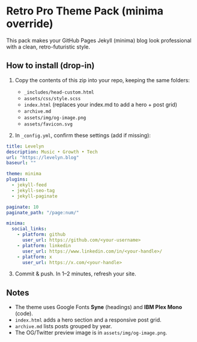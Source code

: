 
# Retro Pro Theme Pack (minima override)

This pack makes your GitHub Pages Jekyll (minima) blog look professional with a clean, retro-futuristic style.

## How to install (drop-in)

1. Copy the contents of this zip into your repo, keeping the same folders:
   - `_includes/head-custom.html`
   - `assets/css/style.scss`
   - `index.html` (replaces your index.md to add a hero + post grid)
   - `archive.md`
   - `assets/img/og-image.png`
   - `assets/favicon.svg`

2. In `_config.yml`, confirm these settings (add if missing):
```yml
title: Levelyn
description: Music • Growth • Tech
url: "https://levelyn.blog"
baseurl: ""

theme: minima
plugins:
  - jekyll-feed
  - jekyll-seo-tag
  - jekyll-paginate

paginate: 10
paginate_path: "/page:num/"

minima:
  social_links:
    - platform: github
      user_url: https://github.com/<your-username>
    - platform: linkedin
      user_url: https://www.linkedin.com/in/<your-handle>/
    - platform: x
      user_url: https://x.com/<your-handle>
```

3. Commit & push. In 1–2 minutes, refresh your site.

## Notes
- The theme uses Google Fonts **Syne** (headings) and **IBM Plex Mono** (code).
- `index.html` adds a hero section and a responsive post grid.
- `archive.md` lists posts grouped by year.
- The OG/Twitter preview image is in `assets/img/og-image.png`.
